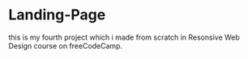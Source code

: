 # Landing-Page
this is my fourth  project which i made from scratch in  Resonsive Web Design course on freeCodeCamp.
